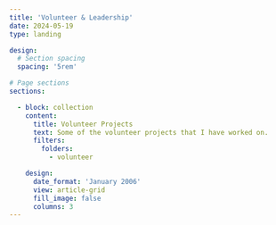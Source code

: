 ```yaml
---
title: 'Volunteer & Leadership'
date: 2024-05-19
type: landing

design:
  # Section spacing
  spacing: '5rem'

# Page sections
sections:

  - block: collection
    content:
      title: Volunteer Projects
      text: Some of the volunteer projects that I have worked on.
      filters:
        folders:
          - volunteer

    design:
      date_format: 'January 2006'
      view: article-grid
      fill_image: false
      columns: 3
---
```

